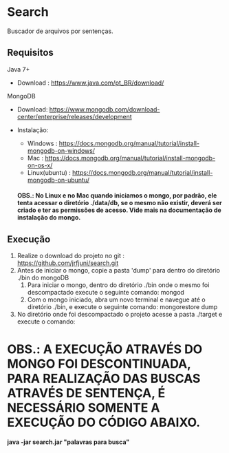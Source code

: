 # Search
Buscador de arquivos por sentenças.

## Requisitos
Java 7+
- Download : https://www.java.com/pt_BR/download/

MongoDB
- Download: https://www.mongodb.com/download-center/enterprise/releases/development
- Instalação:
	- Windows : https://docs.mongodb.org/manual/tutorial/install-mongodb-on-windows/
	- Mac : https://docs.mongodb.org/manual/tutorial/install-mongodb-on-os-x/
	- Linux(ubuntu) : https://docs.mongodb.org/manual/tutorial/install-mongodb-on-ubuntu/
	
	#### OBS.: No Linux e no Mac quando iniciamos o mongo, por padrão, ele tenta acessar o diretório ./data/db, se o mesmo não 		existir, deverá ser criado e ter as permissões de acesso. Vide mais na documentação de instalação do mongo.
	

## Execução
    
1. Realize o download do projeto no git : https://github.com/jrfjuni/search.git
2. Antes de iniciar o mongo, copie a pasta 'dump' para dentro do diretório ./bin do mongoDB
	1. Para iniciar o mongo, dentro do diretório ./bin onde o mesmo foi descompactado execute o seguinte comando: mongod
	2. Com o mongo iniciado, abra um novo terminal e navegue até o diretório ./bin, e execute o seguinte comando: mongorestore dump
3. No diretório onde foi descompactado o projeto acesse a pasta ./target e execute o comando:

# OBS.: A EXECUÇÃO ATRAVÉS DO MONGO FOI DESCONTINUADA, PARA REALIZAÇÃO DAS BUSCAS ATRAVÉS DE SENTENÇA, É NECESSÁRIO SOMENTE A EXECUÇÃO DO CÓDIGO ABAIXO.

   #### java -jar search.jar "palavras para busca"
